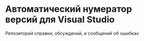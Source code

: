 # Автоматический нумератор версий для Visual Studio

Репозиторий справки, обсуждений, и сообщений об ошибках
